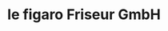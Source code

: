 ---
title: "le figaro Friseur GmbH"
url: /plauen/le-figaro-friseur-gmbh-windmuehlenstrasse/
shop: Friseur
---